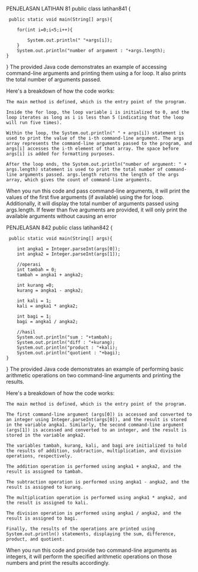 PENJELASAN LATIHAN 81
public class latihan841 {

     public static void main(String[] args){
     
        for(int i=0;i<5;i++){
        
            System.out.println(" "+args[i]);
        }
        System.out.println("number of argument : "+args.length);
    }
    
}
The provided Java code demonstrates an example of accessing command-line arguments and printing them using a for loop. It also prints the total number of arguments passed.

Here's a breakdown of how the code works:

    The main method is defined, which is the entry point of the program.

    Inside the for loop, the loop variable i is initialized to 0, and the loop iterates as long as i is less than 5 (indicating that the loop will run five times).

    Within the loop, the System.out.println(" " + args[i]) statement is used to print the value of the i-th command-line argument. The args array represents the command-line arguments passed to the program, and args[i] accesses the i-th element of that array. The space before args[i] is added for formatting purposes.

    After the loop ends, the System.out.println("number of argument: " + args.length) statement is used to print the total number of command-line arguments passed. args.length returns the length of the args array, which gives the count of command-line arguments.

When you run this code and pass command-line arguments, it will print the values of the first five arguments (if available) using the for loop. Additionally, it will display the total number of arguments passed using args.length. If fewer than five arguments are provided, it will only print the available arguments without causing an error

PENJELASAN 842
public class latihan842 {

     public static void main(String[] args){
     
        int angka1 = Integer.parseInt(args[0]);
        int angka2 = Integer.parseInt(args[1]);
        
        //operasi
        int tambah = 0;
        tambah = angka1 + angka2;
        
        int kurang =0;
        kurang = angka1 - angka2;
        
        int kali = 1;
        kali = angka1 * angka2;
        
        int bagi = 1;
        bagi = angka1 / angka2;
        
        //hasil
        System.out.println("sum : "+tambah);
        System.out.println("diff : "+kurang);
        System.out.println("product : "+kali);
        System.out.println("quotient : "+bagi);
    }
    
}
The provided Java code demonstrates an example of performing basic arithmetic operations on two command-line arguments and printing the results.

Here's a breakdown of how the code works:

    The main method is defined, which is the entry point of the program.

    The first command-line argument (args[0]) is accessed and converted to an integer using Integer.parseInt(args[0]), and the result is stored in the variable angka1. Similarly, the second command-line argument (args[1]) is accessed and converted to an integer, and the result is stored in the variable angka2.

    The variables tambah, kurang, kali, and bagi are initialized to hold the results of addition, subtraction, multiplication, and division operations, respectively.

    The addition operation is performed using angka1 + angka2, and the result is assigned to tambah.

    The subtraction operation is performed using angka1 - angka2, and the result is assigned to kurang.

    The multiplication operation is performed using angka1 * angka2, and the result is assigned to kali.

    The division operation is performed using angka1 / angka2, and the result is assigned to bagi.

    Finally, the results of the operations are printed using System.out.println() statements, displaying the sum, difference, product, and quotient.

When you run this code and provide two command-line arguments as integers, it will perform the specified arithmetic operations on those numbers and print the results accordingly.
